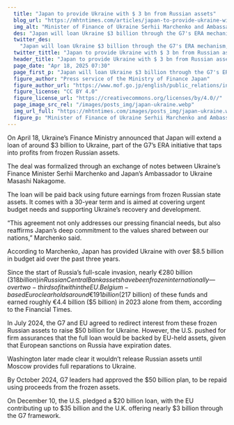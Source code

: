 ```yaml
---
  title: "Japan to provide Ukraine with $ 3 bn from Russian assets"
  blog_url: "https://mhtntimes.com/articles/japan-to-provide-ukraine-with-3-bn-from-russian-assets"
  img_alt: "Minister of Finance of Ukraine Serhii Marchenko and Ambassador of Japan to Ukraine Masashi Nakagome"
  des: "Japan will loan Ukraine $3 billion through the G7's ERA mechanism, using profits from frozen Russian assets to support Ukraine's budget and reconstruction efforts."
  twitter_des:
    "Japan will loan Ukraine $3 billion through the G7's ERA mechanism, using profits from frozen Russian assets to support Ukraine's budget and reconstruction efforts."
  twitter_tittle: "Japan to provide Ukraine with $ 3 bn from Russian assets"
  header_title: "Japan to provide Ukraine with $ 3 bn from Russian assets"
  page_date: "Apr 18, 2025 07:30"
  page_first_p: "Japan will loan Ukraine $3 billion through the G7's ERA mechanism, using profits from frozen Russian assets to support Ukraine's budget and reconstruction efforts."
  figure_author: "Press service of the Ministry of Finance Japan"
  figure_author_url: "https://www.mof.go.jp/english/public_relations/index.html"
  figure_license: "CC BY 4.0"
  figure_license_url: "https://creativecommons.org/licenses/by/4.0//"
  page_image_src_rel: "/images/posts_img/japan-ukraine.webp"
  img_url_full: "https://mhtntimes.com/images/posts_img/japan-ukraine.webp"
  figure_p: "Minister of Finance of Ukraine Serhii Marchenko and Ambassador of Japan to Ukraine Masashi Nakagome."
---
```


On April 18, Ukraine’s Finance Ministry announced that Japan will extend a loan of around $3 billion to Ukraine, part of the G7’s ERA initiative that taps into profits from frozen Russian assets.

The deal was formalized through an exchange of notes between Ukraine’s Finance Minister Serhii Marchenko and Japan’s Ambassador to Ukraine Masashi Nakagome.

The loan will be paid back using future earnings from frozen Russian state assets. It comes with a 30-year term and is aimed at covering urgent budget needs and supporting Ukraine’s recovery and development.

“This agreement not only addresses our pressing financial needs, but also reaffirms Japan’s deep commitment to the values shared between our nations,” Marchenko said.

According to Marchenko, Japan has provided Ukraine with over $8.5 billion in budget aid over the past three years.

Since the start of Russia’s full-scale invasion, nearly €280 billion ($318 billion) in Russian Central Bank assets have been frozen internationally—over two-thirds of it within the EU. Belgium-based Euroclear holds around €191 billion ($217 billion) of these funds and earned roughly €4.4 billion ($5 billion) in 2023 alone from them, according to the Financial Times.

In July 2024, the G7 and EU agreed to redirect interest from these frozen Russian assets to raise $50 billion for Ukraine. However, the U.S. pushed for firm assurances that the full loan would be backed by EU-held assets, given that European sanctions on Russia have expiration dates.

Washington later made clear it wouldn’t release Russian assets until Moscow provides full reparations to Ukraine.

By October 2024, G7 leaders had approved the $50 billion plan, to be repaid using proceeds from the frozen assets.

On December 10, the U.S. pledged a $20 billion loan, with the EU contributing up to $35 billion and the U.K. offering nearly $3 billion through the G7 framework.
